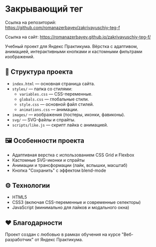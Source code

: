 # Закрывающий тег

Ссылка на репозиторий: https://github.com/romanazerbayev/zakrivayuschiy-teg-f

Ссылка на сайт: https://romanazerbayev.github.io/zakrivayuschiy-teg-f/

Учебный проект для Яндекс Практикума. Вёрстка с адаптивом, анимацией, интерактивными кнопками и кастомными фильтрами изображений.

## 📁 Структура проекта

- `index.html` — основная страница сайта.
- `styles/` — папка со стилями:
  - `variables.css` — CSS-переменные.
  - `globals.css` — глобальные стили.
  - `style.css` — основной файл стилей.
  - `animations.css` — анимации.
- `images/` — изображения (постеры, иконки, фавиконы).
- `svg/` — SVG-файлы и спрайты.
- `scripts/like.js` — скрипт лайка с анимацией.

## 🖼 Особенности проекта

- Адаптивная верстка с использованием CSS Grid и Flexbox
- Кастомные SVG-иконки и спрайты
- Анимации и трансформации (лайк, вспышки, масштаб)
- Кнопка "Сохранить" с эффектом blend-mode

## ⚙️ Технологии

- HTML5
- CSS3 (включая CSS-переменные и современные селекторы)
- JavaScript (минимально для лайков и модального окна)

## ❤️ Благодарности

Проект создан с любовью в рамках обучения на курсе "Веб-разработчик" от Яндекс Практикума.
